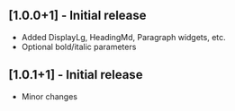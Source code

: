 ## [1.0.0+1] - Initial release

- Added DisplayLg, HeadingMd, Paragraph widgets, etc.
- Optional bold/italic parameters

## [1.0.1+1] - Initial release

- Minor changes
